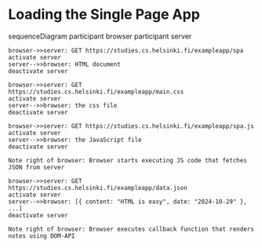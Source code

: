 # Loading the Single Page App

sequenceDiagram
    participant browser
    participant server

    browser->>server: GET https://studies.cs.helsinki.fi/exampleapp/spa
    activate server
    server-->>browser: HTML document
    deactivate server

    browser->>server: GET https://studies.cs.helsinki.fi/exampleapp/main.css
    activate server
    server-->>browser: the css file
    deactivate server

    browser->>server: GET https://studies.cs.helsinki.fi/exampleapp/spa.js
    activate server
    server-->>browser: the JavaScript file
    deactivate server

    Note right of browser: Browser starts executing JS code that fetches JSON from server

    browser->>server: GET https://studies.cs.helsinki.fi/exampleapp/data.json
    activate server
    server-->>browser: [{ content: "HTML is easy", date: "2024-10-29" }, ...]
    deactivate server

    Note right of browser: Browser executes callback function that renders notes using DOM-API